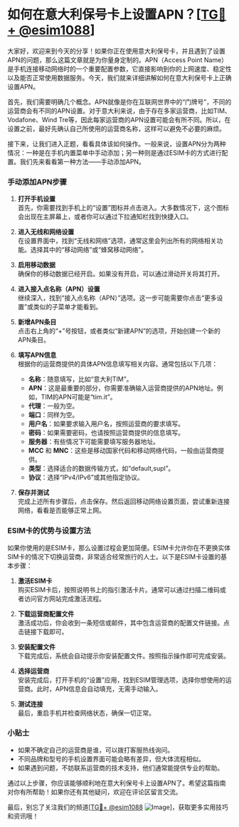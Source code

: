# 如何在意大利保号卡上设置APN？[[TG💪+ @esim1088](https://t.me/s/esim1088)]

大家好，欢迎来到今天的分享！如果你正在使用意大利保号卡，并且遇到了设置APN的问题，那么这篇文章就是为你量身定制的。APN（Access Point Name）是手机连接移动网络时的一个重要配置参数，它直接影响到你的上网速度、稳定性以及能否正常使用数据服务。今天，我们就来详细讲解如何在意大利保号卡上正确设置APN。

首先，我们需要明确几个概念。APN就像是你在互联网世界中的“门牌号”，不同的运营商会有不同的APN设置。对于意大利来说，由于存在多家运营商，比如TIM、Vodafone、Wind Tre等，因此每家运营商的APN设置可能会有所不同。所以，在设置之前，最好先确认自己所使用的运营商名称，这样可以避免不必要的麻烦。

接下来，让我们进入正题，看看具体该如何操作。一般来说，设置APN分为两种情况：一种是在手机内置菜单中手动添加；另一种则是通过ESIM卡的方式进行配置。我们先来看看第一种方法——手动添加APN。

### 手动添加APN步骤

1. **打开手机设置**  
   首先，你需要找到手机上的“设置”图标并点击进入。大多数情况下，这个图标会出现在主屏幕上，或者你可以通过下拉通知栏找到快捷入口。

2. **进入无线和网络设置**  
   在设置界面中，找到“无线和网络”选项，通常这里会列出所有的网络相关功能。选择其中的“移动网络”或“蜂窝移动网络”。

3. **启用移动数据**  
   确保你的移动数据已经开启。如果没有开启，可以通过滑动开关将其打开。

4. **进入接入点名称（APN）设置**  
   继续深入，找到“接入点名称（APN）”选项。这一步可能需要你点击“更多设置”或类似的子菜单才能看到。

5. **新增APN条目**  
   点击右上角的“+”号按钮，或者类似“新建APN”的选项，开始创建一个新的APN条目。

6. **填写APN信息**  
   根据你的运营商提供的具体APN信息填写相关内容。通常包括以下几项：
   - **名称**：随意填写，比如“意大利TIM”。
   - **APN**：这是最重要的部分，你需要准确输入运营商提供的APN地址。例如，TIM的APN可能是“tim.it”。
   - **代理**：一般为空。
   - **端口**：同样为空。
   - **用户名**：如果要求输入用户名，按照运营商的要求填写。
   - **密码**：如果需要密码，也请按照运营商提供的信息填写。
   - **服务器**：有些情况下可能需要填写服务器地址。
   - **MCC** 和 **MNC**：这些是移动国家代码和移动网络代码，一般由运营商提供。
   - **类型**：选择适合的数据传输方式，如“default,supl”。
   - **协议**：选择“IPv4/IPv6”或其他指定协议。

7. **保存并测试**  
   完成上述所有步骤后，点击保存。然后返回移动网络设置页面，尝试重新连接网络，看看是否能够正常上网。

### ESIM卡的优势与设置方法

如果你使用的是ESIM卡，那么设置过程会更加简便。ESIM卡允许你在不更换实体SIM卡的情况下切换运营商，非常适合经常旅行的人士。以下是ESIM卡设置的基本步骤：

1. **激活ESIM卡**  
   购买ESIM卡后，按照说明书上的指引激活卡片。通常可以通过扫描二维码或者访问官方网站完成激活流程。

2. **下载运营商配置文件**  
   激活成功后，你会收到一条短信或邮件，其中包含运营商的配置文件链接。点击链接下载即可。

3. **安装配置文件**  
   下载完成后，系统会自动提示你安装配置文件。按照指示操作即可完成安装。

4. **选择运营商**  
   安装完成后，打开手机的“设置”应用，找到ESIM管理选项，选择你想使用的运营商。此时，APN信息会自动填充，无需手动输入。

5. **测试连接**  
   最后，重启手机并检查网络状态，确保一切正常。

### 小贴士

- 如果不确定自己的运营商是谁，可以拨打客服热线询问。
- 不同品牌和型号的手机设置界面可能会略有差异，但大体流程相似。
- 如果遇到问题，不妨联系运营商的技术支持，他们通常能提供专业的帮助。

通过以上步骤，你应该能够顺利地在意大利保号卡上设置APN了。希望这篇指南对你有所帮助！如果你还有其他疑问，欢迎在评论区留言交流。

最后，别忘了关注我们的频道[[TG💪+ @esim1088](https://t.me/s/esim1088) ![Image](https://i.postimg.cc/4NQfJmqS/Snipaste-2025-05-13-00-14-12.png)]，获取更多实用技巧和资讯哦！